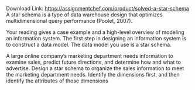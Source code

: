 Download Link: https://assignmentchef.com/product/solved-a-star-schema
<br>
A star schema is a type of data warehouse design that optimizes multidimensional query performance (Poolet, 2007).

Your reading gives a case example and a high-level overview of modeling an information system. The first step in designing an information system is to construct a data model. The data model you use is a star schema.

A large online company’s marketing department needs information to examine sales, predict future directions, and determine how and what to advertise. Design a star schema to organize the sales information to meet the marketing department needs. Identify the dimensions first, and then identify the attributes of those dimensions